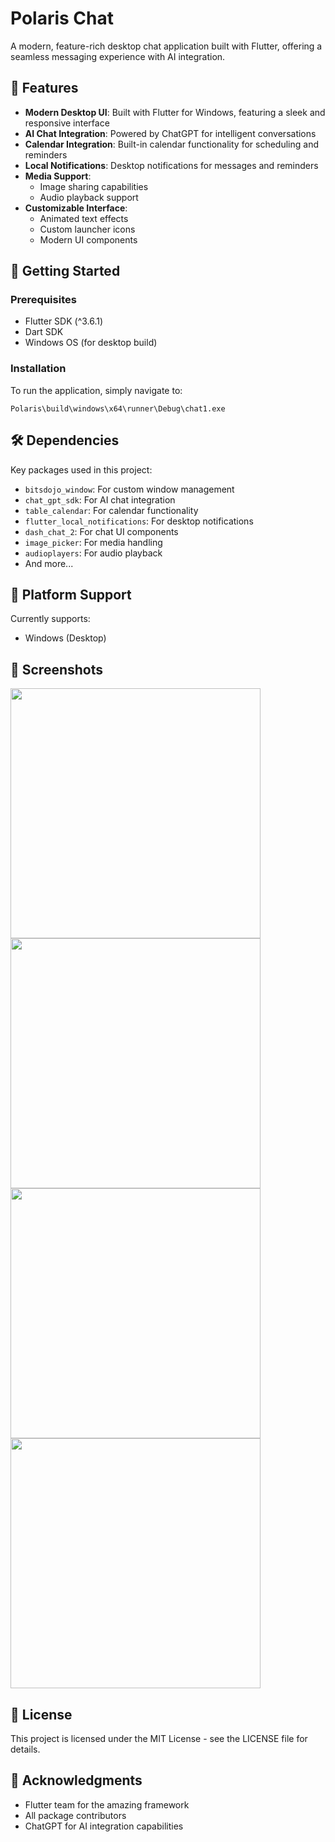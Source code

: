 # Polaris Chat

A modern, feature-rich desktop chat application built with Flutter, offering a seamless messaging experience with AI integration.

## 🌟 Features

- **Modern Desktop UI**: Built with Flutter for Windows, featuring a sleek and responsive interface
- **AI Chat Integration**: Powered by ChatGPT for intelligent conversations
- **Calendar Integration**: Built-in calendar functionality for scheduling and reminders
- **Local Notifications**: Desktop notifications for messages and reminders
- **Media Support**: 
  - Image sharing capabilities
  - Audio playback support
- **Customizable Interface**: 
  - Animated text effects
  - Custom launcher icons
  - Modern UI components

## 🚀 Getting Started

### Prerequisites

- Flutter SDK (^3.6.1)
- Dart SDK
- Windows OS (for desktop build)

### Installation

To run the application, simply navigate to:
```
Polaris\build\windows\x64\runner\Debug\chat1.exe
```

## 🛠️ Dependencies

Key packages used in this project:
- `bitsdojo_window`: For custom window management
- `chat_gpt_sdk`: For AI chat integration
- `table_calendar`: For calendar functionality
- `flutter_local_notifications`: For desktop notifications
- `dash_chat_2`: For chat UI components
- `image_picker`: For media handling
- `audioplayers`: For audio playback
- And more...

## 📱 Platform Support

Currently supports:
- Windows (Desktop)

  
## 📸 Screenshots
<img src="https://github.com/user-attachments/assets/813763a5-3b6e-44bc-b7a8-7651384e06f1" width="400" />
<img src="https://github.com/user-attachments/assets/3b825b05-90db-4213-909a-7d1af2403b76" width="400" />
<img src="https://github.com/user-attachments/assets/7e2a5cc8-b38e-4cb9-8d11-a748be945d19" width="400" />
<img src="https://github.com/user-attachments/assets/6b013df5-4fff-4f24-b149-f38f197858d5" width="400" />


## 📝 License

This project is licensed under the MIT License - see the LICENSE file for details.

## 🙏 Acknowledgments

- Flutter team for the amazing framework
- All package contributors
- ChatGPT for AI integration capabilities
